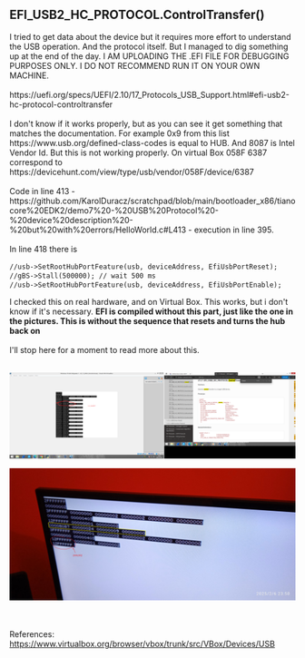 <h2>EFI_USB2_HC_PROTOCOL.ControlTransfer()</h2>
I tried to get data about the device but it requires more effort to understand the USB operation. And the protocol itself. But I managed to dig something up at the end of the day. I AM UPLOADING THE .EFI FILE FOR DEBUGGING PURPOSES ONLY. I DO NOT RECOMMEND RUN IT ON YOUR OWN MACHINE.
<br /><br />
https://uefi.org/specs/UEFI/2.10/17_Protocols_USB_Support.html#efi-usb2-hc-protocol-controltransfer
<br /><br />
I don't know if it works properly, but as you can see it get something that matches the documentation. For example 0x9 from this list
https://www.usb.org/defined-class-codes is equal to HUB. And 8087 is Intel Vendor Id. But this is not working properly. On virtual Box 058F 6387 correspond to https://devicehunt.com/view/type/usb/vendor/058F/device/6387
<br /><br />
Code in line 413 - https://github.com/KarolDuracz/scratchpad/blob/main/bootloader_x86/tianocore%20EDK2/demo7%20-%20USB%20Protocol%20-%20device%20description%20-%20but%20with%20errors/HelloWorld.c#L413 - execution in line 395.
<br /><br />
In line 418 there is 

```
//usb->SetRootHubPortFeature(usb, deviceAddress, EfiUsbPortReset);
//gBS->Stall(500000); // wait 500 ms
//usb->SetRootHubPortFeature(usb, deviceAddress, EfiUsbPortEnable);
```

I checked this on real hardware, and on Virtual Box. This works, but i don't know if it's necessary. <b>EFI is compiled without this part, just like the one in the pictures. This is without the sequence that resets and turns the hub back on</b>
<br /><br />
I'll stop here for a moment to read more about this.
<br /><br />

![dump](https://github.com/KarolDuracz/scratchpad/blob/main/bootloader_x86/tianocore%20EDK2/demo7%20-%20USB%20Protocol%20-%20device%20description%20-%20but%20with%20errors/58%20-%2006-02-2025%20-%20cd.png?raw=true)

![dump](https://github.com/KarolDuracz/scratchpad/blob/main/bootloader_x86/tianocore%20EDK2/demo7%20-%20USB%20Protocol%20-%20device%20description%20-%20but%20with%20errors/1738882436063.jpg?raw=true)

<br /><br />
References:<br />
https://www.virtualbox.org/browser/vbox/trunk/src/VBox/Devices/USB
